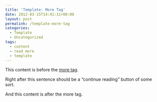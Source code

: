 ```yaml
---
title: 'Template: More Tag'
date: 2012-03-15T14:41:11+00:00
layout: post
permalink: /template-more-tag
categories:
  - Template
  - Uncategorized
tags:
  - content
  - read more
  - template
---
```

This content is before the <a title="The More Tag" href="http://en.support.wordpress.com/splitting-content/more-tag/" target="_blank">more tag</a>.

Right after this sentence should be a &#8220;continue reading&#8221; button of some sort.

<!--more-->

And this content is after the more tag.